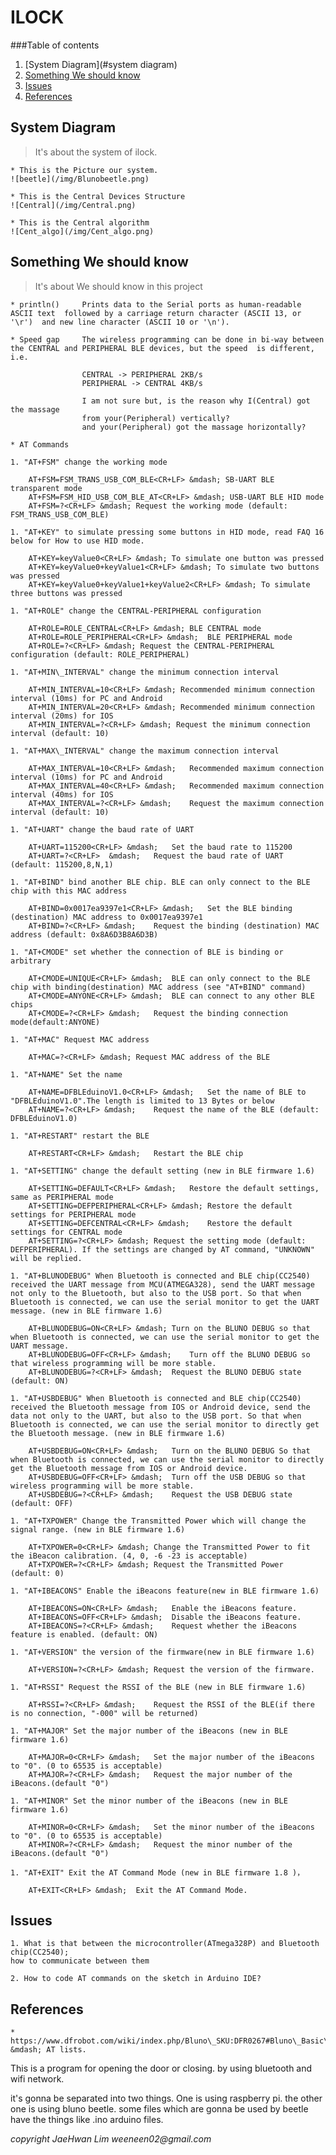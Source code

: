 # ILOCK

###Table of contents

1. [System Diagram](#system diagram)
1. [Something We should know](#know)
1. [Issues](#issues)
1. [References](#references)

<h2 id="system diagram">System Diagram</h2>

> It's about the system of ilock.

    * This is the Picture our system.
    ![beetle](/img/Blunobeetle.png)

    * This is the Central Devices Structure
    ![Central](/img/Central.png)

    * This is the Central algorithm 
    ![Cent_algo](/img/Cent_algo.png)


<h2 id="know">Something We should know</h2>

> It's about We should know in this project
    
    * println()     Prints data to the Serial ports as human-readable ASCII text  followed by a carriage return character (ASCII 13, or '\r')  and new line character (ASCII 10 or '\n').  

    * Speed gap     The wireless programming can be done in bi-way between  the CENTRAL and PERIPHERAL BLE devices, but the speed  is different, i.e.
                    
                    CENTRAL -> PERIPHERAL 2KB/s
                    PERIPHERAL -> CENTRAL 4KB/s
                    
                    I am not sure but, is the reason why I(Central) got the massage
                    from your(Peripheral) vertically?
                    and your(Peripheral) got the massage horizontally?

    * AT Commands  

    1. "AT+FSM" change the working mode  

        AT+FSM=FSM_TRANS_USB_COM_BLE<CR+LF> &mdash; SB-UART BLE transparent mode  
        AT+FSM=FSM_HID_USB_COM_BLE_AT<CR+LF> &mdash; USB-UART BLE HID mode  
        AT+FSM=?<CR+LF> &mdash; Request the working mode (default: FSM_TRANS_USB_COM_BLE)  

    1. "AT+KEY" to simulate pressing some buttons in HID mode, read FAQ 16 below for How to use HID mode.  

        AT+KEY=keyValue0<CR+LF> &mdash; To simulate one button was pressed  
        AT+KEY=keyValue0+keyValue1<CR+LF> &mdash; To simulate two buttons was pressed  
        AT+KEY=keyValue0+keyValue1+keyValue2<CR+LF> &mdash; To simulate three buttons was pressed  

    1. "AT+ROLE" change the CENTRAL-PERIPHERAL configuration  

        AT+ROLE=ROLE_CENTRAL<CR+LF> &mdash; BLE CENTRAL mode  
        AT+ROLE=ROLE_PERIPHERAL<CR+LF> &mdash;  BLE PERIPHERAL mode  
        AT+ROLE=?<CR+LF> &mdash; Request the CENTRAL-PERIPHERAL configuration (default: ROLE_PERIPHERAL)  

    1. "AT+MIN\_INTERVAL" change the minimum connection interval  

        AT+MIN_INTERVAL=10<CR+LF> &mdash; Recommended minimum connection interval (10ms) for PC and Android  
        AT+MIN_INTERVAL=20<CR+LF> &mdash; Recommended minimum connection interval (20ms) for IOS  
        AT+MIN_INTERVAL=?<CR+LF> &mdash; Request the minimum connection interval (default: 10)  

    1. "AT+MAX\_INTERVAL" change the maximum connection interval  

        AT+MAX_INTERVAL=10<CR+LF> &mdash;   Recommended maximum connection interval (10ms) for PC and Android  
        AT+MAX_INTERVAL=40<CR+LF> &mdash;   Recommended maximum connection interval (40ms) for IOS  
        AT+MAX_INTERVAL=?<CR+LF> &mdash;    Request the maximum connection interval (default: 10)  

    1. "AT+UART" change the baud rate of UART

        AT+UART=115200<CR+LF> &mdash;   Set the baud rate to 115200  
        AT+UART=?<CR+LF>  &mdash;   Request the baud rate of UART (default: 115200,8,N,1)  

    1. "AT+BIND" bind another BLE chip. BLE can only connect to the BLE chip with this MAC address

        AT+BIND=0x0017ea9397e1<CR+LF> &mdash;   Set the BLE binding (destination) MAC address to 0x0017ea9397e1  
        AT+BIND=?<CR+LF> &mdash;    Request the binding (destination) MAC address (default: 0x8A6D3B8A6D3B)  

    1. "AT+CMODE" set whether the connection of BLE is binding or arbitrary

        AT+CMODE=UNIQUE<CR+LF> &mdash;  BLE can only connect to the BLE chip with binding(destination) MAC address (see "AT+BIND" command)  
        AT+CMODE=ANYONE<CR+LF> &mdash;  BLE can connect to any other BLE chips  
        AT+CMODE=?<CR+LF> &mdash;   Request the binding connection mode(default:ANYONE)  

    1. "AT+MAC" Request MAC address

        AT+MAC=?<CR+LF> &mdash; Request MAC address of the BLE

    1. "AT+NAME" Set the name

        AT+NAME=DFBLEduinoV1.0<CR+LF> &mdash;   Set the name of BLE to "DFBLEduinoV1.0".The length is limited to 13 Bytes or below  
        AT+NAME=?<CR+LF> &mdash;    Request the name of the BLE (default: DFBLEduinoV1.0)  

    1. "AT+RESTART" restart the BLE

        AT+RESTART<CR+LF> &mdash;   Restart the BLE chip  

    1. "AT+SETTING" change the default setting (new in BLE firmware 1.6)

        AT+SETTING=DEFAULT<CR+LF> &mdash;   Restore the default settings, same as PERIPHERAL mode  
        AT+SETTING=DEFPERIPHERAL<CR+LF> &mdash; Restore the default settings for PERIPHERAL mode  
        AT+SETTING=DEFCENTRAL<CR+LF> &mdash;    Restore the default settings for CENTRAL mode  
        AT+SETTING=?<CR+LF> &mdash; Request the setting mode (default: DEFPERIPHERAL). If the settings are changed by AT command, "UNKNOWN" will be replied.  

    1. "AT+BLUNODEBUG" When Bluetooth is connected and BLE chip(CC2540) received the UART message from MCU(ATMEGA328), send the UART message not only to the Bluetooth, but also to the USB port. So that when Bluetooth is connected, we can use the serial monitor to get the UART message. (new in BLE firmware 1.6)

        AT+BLUNODEBUG=ON<CR+LF> &mdash; Turn on the BLUNO DEBUG so that when Bluetooth is connected, we can use the serial monitor to get the UART message.  
        AT+BLUNODEBUG=OFF<CR+LF> &mdash;    Turn off the BLUNO DEBUG so that wireless programming will be more stable.  
        AT+BLUNODEBUG=?<CR+LF> &mdash;  Request the BLUNO DEBUG state (default: ON)  

    1. "AT+USBDEBUG" When Bluetooth is connected and BLE chip(CC2540) received the Bluetooth message from IOS or Android device, send the data not only to the UART, but also to the USB port. So that when Bluetooth is connected, we can use the serial monitor to directly get the Bluetooth message. (new in BLE firmware 1.6)
        
        AT+USBDEBUG=ON<CR+LF> &mdash;   Turn on the BLUNO DEBUG So that when Bluetooth is connected, we can use the serial monitor to directly get the Bluetooth message from IOS or Android device.  
        AT+USBDEBUG=OFF<CR+LF> &mdash;  Turn off the USB DEBUG so that wireless programming will be more stable.  
        AT+USBDEBUG=?<CR+LF> &mdash;    Request the USB DEBUG state (default: OFF)  

    1. "AT+TXPOWER" Change the Transmitted Power which will change the signal range. (new in BLE firmware 1.6)

        AT+TXPOWER=0<CR+LF> &mdash; Change the Transmitted Power to fit the iBeacon calibration. (4, 0, -6 -23 is acceptable)  
        AT+TXPOWER=?<CR+LF> &mdash; Request the Transmitted Power (default: 0)  

    1. "AT+IBEACONS" Enable the iBeacons feature(new in BLE firmware 1.6)

        AT+IBEACONS=ON<CR+LF> &mdash;   Enable the iBeacons feature.  
        AT+IBEACONS=OFF<CR+LF> &mdash;  Disable the iBeacons feature.  
        AT+IBEACONS=?<CR+LF> &mdash;    Request whether the iBeacons feature is enabled. (default: ON)  

    1. "AT+VERSION" the version of the firmware(new in BLE firmware 1.6)

        AT+VERSION=?<CR+LF> &mdash; Request the version of the firmware.  

    1. "AT+RSSI" Request the RSSI of the BLE (new in BLE firmware 1.6)

        AT+RSSI=?<CR+LF> &mdash;    Request the RSSI of the BLE(if there is no connection, "-000" will be returned)  

    1. "AT+MAJOR" Set the major number of the iBeacons (new in BLE firmware 1.6)

        AT+MAJOR=0<CR+LF> &mdash;   Set the major number of the iBeacons to "0". (0 to 65535 is acceptable)  
        AT+MAJOR=?<CR+LF> &mdash;   Request the major number of the iBeacons.(default "0")  

    1. "AT+MINOR" Set the minor number of the iBeacons (new in BLE firmware 1.6)

        AT+MINOR=0<CR+LF> &mdash;   Set the minor number of the iBeacons to "0". (0 to 65535 is acceptable)  
        AT+MINOR=?<CR+LF> &mdash;   Request the minor number of the iBeacons.(default "0")  

    1. "AT+EXIT" Exit the AT Command Mode (new in BLE firmware 1.8 )，

        AT+EXIT<CR+LF> &mdash;  Exit the AT Command Mode.

<h2 id="issues">Issues</h2>

    1. What is that between the microcontroller(ATmega328P) and Bluetooth chip(CC2540);
    how to communicate between them

    2. How to code AT commands on the sketch in Arduino IDE?


<h2 id="references">References</h2>

    * https://www.dfrobot.com/wiki/index.php/Bluno\_SKU:DFR0267#Bluno\_Basic\_Demo  &mdash; AT lists.







This is a program for opening the door or closing.
by using bluetooth and wifi network.

it's gonna be separated into two things.
One is using raspberry pi.
the other one is using bluno beetle.
some files which are gonna be used by beetle have 
the things like .ino arduino files.

_copyright JaeHwan Lim weeneen02@gmail.com_

